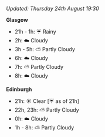 *Updated: Thursday 24th August 19:30*

**Glasgow**

* 21h - 1h: :umbrella: Rainy
* 2h: :cloud: Cloudy
* 3h - 5h: :partly_sunny: Partly Cloudy
* 6h: :cloud: Cloudy
* 7h: :partly_sunny: Partly Cloudy
* 8h: :cloud: Cloudy

**Edinburgh**

* 21h: :sunny: Clear [:umbrella: as of 21h]
* 22h, 23h: :partly_sunny: Partly Cloudy
* 0h: :cloud: Cloudy
* 1h - 8h: :partly_sunny: Partly Cloudy

